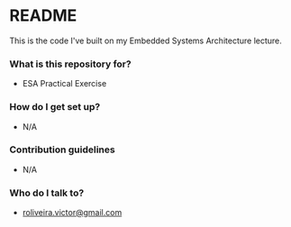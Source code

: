 # README #

This is the code I've built on my Embedded Systems Architecture lecture.

### What is this repository for? ###

* ESA Practical Exercise

### How do I get set up? ###

* N/A

### Contribution guidelines ###

* N/A

### Who do I talk to? ###

* roliveira.victor@gmail.com